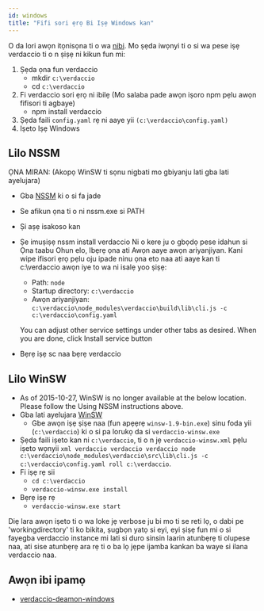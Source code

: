 ```yaml
---
id: windows
title: "Fifi sori ẹrọ Bi Iṣẹ Windows kan"
---
```


O da lori awọn itọnisọna ti o wa [nibi](http://asysadmin.tumblr.com/post/32941224574/running-nginx-on-windows-as-a-service). Mo ṣẹda iwọnyi ti o si wa pese iṣẹ verdaccio ti o n ṣiṣẹ ni kikun fun mi:

1. Ṣẹda ọna fun verdaccio
    * mkdir `c:\verdaccio`
    * cd `c:\verdaccio`
2. Fi verdaccio sori ẹrọ ni ibilẹ (Mo salaba pade awọn iṣoro npm pẹlu awọn fifisori ti agbaye)
    * npm install verdaccio
3. Ṣẹda faili `config.yaml` rẹ ni aaye yii `(c:\verdaccio\config.yaml)`
4. Iṣeto Iṣẹ Windows

## Lilo NSSM

ỌNA MIRAN: (Akopọ WinSW ti sọnu nigbati mo gbiyanju lati gba lati ayelujara)

* Gba [NSSM](https://www.nssm.cc/download/) ki o si fa jade

* Se afikun ọna ti o ni nssm.exe si PATH

* Ṣi aṣẹ isakoso kan

* Ṣe imuṣiṣẹ nssm install verdaccio Ni o kere ju o gbọdọ pese idahun si Ọna taabu Ohun elo, Ibẹrẹ ọna ati Awọn aaye awọn ariyanjiyan. Kani wipe ifisori ẹrọ pẹlu oju ipade ninu ọna eto naa ati aaye kan ti c:\verdaccio awọn iye to wa ni isalẹ yoo ṣiṣẹ:
    * Path: `node`
    * Startup directory: `c:\verdaccio`
    * Awọn ariyanjiyan: `c:\verdaccio\node_modules\verdaccio\build\lib\cli.js -c c:\verdaccio\config.yaml`

    You can adjust other service settings under other tabs as desired. When you are done, click Install service button

 * Bẹrẹ iṣẹ sc naa bẹrẹ verdaccio

## Lilo WinSW

* As of 2015-10-27, WinSW is no longer available at the below location. Please follow the Using NSSM instructions above.
* Gba lati ayelujara [WinSW](http://repo.jenkins-ci.org/releases/com/sun/winsw/winsw/)
    * Gbe awọn iṣẹ ṣiṣe naa (fun apẹẹrẹ `winsw-1.9-bin.exe`) sinu foda yii (`c:\verdaccio`) ki o si pa lorukọ da si `verdaccio-winsw.exe`
* Ṣẹda faili iṣeto kan ni `c:\verdaccio`, ti o n jẹ `verdaccio-winsw.xml` pẹlu iṣeto wọnyii `xml verdaccio verdaccio verdaccio node c:\verdaccio\node_modules\verdaccio\src\lib\cli.js -c c:\verdaccio\config.yaml roll c:\verdaccio`.
* Fi iṣẹ rẹ sii
    * `cd c:\verdaccio`
    * `verdaccio-winsw.exe install`
* Bẹrẹ iṣẹ rẹ
    * `verdaccio-winsw.exe start`

Diẹ lara awọn iṣeto ti o wa loke jẹ verbose ju bi mo ti se reti lọ, o dabi pe 'workingdirectory' ti ko bikita, ṣugbọn yatọ si eyi, eyi ṣiṣẹ fun mi o si fayegba verdaccio instance mi lati si duro sinsin laarin atunbẹrẹ ti olupese naa, ati sise atunbẹrẹ ara rẹ ti o ba lọ jẹpe ijamba kankan ba waye si ilana verdaccio naa.


## Awọn ibi ipamọ

* [verdaccio-deamon-windows](https://github.com/davidenke/verdaccio-deamon-windows)
